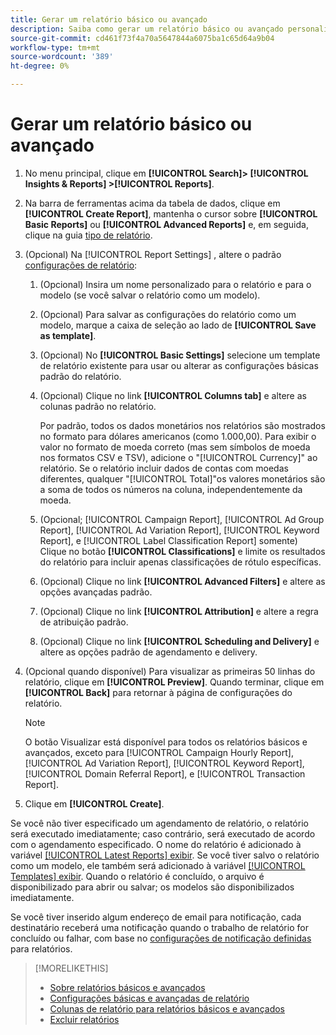 ```yaml
---
title: Gerar um relatório básico ou avançado
description: Saiba como gerar um relatório básico ou avançado personalizado.
source-git-commit: cd461f73f4a70a5647844a6075ba1c65d64a9b04
workflow-type: tm+mt
source-wordcount: '389'
ht-degree: 0%

---
```


# Gerar um relatório básico ou avançado

1. No menu principal, clique em **[!UICONTROL Search]> [!UICONTROL Insights & Reports] >[!UICONTROL Reports]**.

1. Na barra de ferramentas acima da tabela de dados, clique em **[!UICONTROL Create Report]**, mantenha o cursor sobre **[!UICONTROL Basic Reports]** ou **[!UICONTROL Advanced Reports]** e, em seguida, clique na guia [tipo de relatório](/help/search-social-commerce/reports/management/basic-advanced/basic-advanced-report-about.md).

1. (Opcional) Na [!UICONTROL Report Settings] , altere o padrão [configurações de relatório](basic-advanced-report-settings.md):

   1. (Opcional) Insira um nome personalizado para o relatório e para o modelo (se você salvar o relatório como um modelo).

   1. (Opcional) Para salvar as configurações do relatório como um modelo, marque a caixa de seleção ao lado de **[!UICONTROL Save as template]**.

   1. (Opcional) No **[!UICONTROL Basic Settings]** selecione um template de relatório existente para usar ou alterar as configurações básicas padrão do relatório.

   1. (Opcional) Clique no link **[!UICONTROL Columns tab]** e altere as colunas padrão no relatório.

      Por padrão, todos os dados monetários nos relatórios são mostrados no formato para dólares americanos (como 1.000,00). Para exibir o valor no formato de moeda correto (mas sem símbolos de moeda nos formatos CSV e TSV), adicione o &quot;[!UICONTROL Currency]&quot; ao relatório. Se o relatório incluir dados de contas com moedas diferentes, qualquer &quot;[!UICONTROL Total]&quot;os valores monetários são a soma de todos os números na coluna, independentemente da moeda.

   1. (Opcional; [!UICONTROL Campaign Report], [!UICONTROL Ad Group Report], [!UICONTROL Ad Variation Report], [!UICONTROL Keyword Report], e [!UICONTROL Label Classification Report] somente) Clique no botão **[!UICONTROL Classifications]** e limite os resultados do relatório para incluir apenas classificações de rótulo específicas.

   1. (Opcional) Clique no link **[!UICONTROL Advanced Filters]** e altere as opções avançadas padrão.

   1. (Opcional) Clique no link **[!UICONTROL Attribution]** e altere a regra de atribuição padrão.

   1. (Opcional) Clique no link **[!UICONTROL Scheduling and Delivery]** e altere as opções padrão de agendamento e delivery.

1. (Opcional quando disponível) Para visualizar as primeiras 50 linhas do relatório, clique em **[!UICONTROL Preview]**. Quando terminar, clique em **[!UICONTROL Back]** para retornar à página de configurações do relatório.

   >[!NOTE]
   >
   >O botão Visualizar está disponível para todos os relatórios básicos e avançados, exceto para [!UICONTROL Campaign Hourly Report], [!UICONTROL Ad Variation Report], [!UICONTROL Keyword Report], [!UICONTROL Domain Referral Report], e [!UICONTROL Transaction Report].

1. Clique em **[!UICONTROL Create]**.

Se você não tiver especificado um agendamento de relatório, o relatório será executado imediatamente; caso contrário, será executado de acordo com o agendamento especificado. O nome do relatório é adicionado à variável [[!UICONTROL Latest Reports] exibir](/help/search-social-commerce/reports/report-about.md). Se você tiver salvo o relatório como um modelo, ele também será adicionado à variável [[!UICONTROL Templates] exibir](/help/search-social-commerce/reports/report-about.md). Quando o relatório é concluído, o arquivo é disponibilizado para abrir ou salvar; os modelos são disponibilizados imediatamente.

Se você tiver inserido algum endereço de email para notificação, cada destinatário receberá uma notificação quando o trabalho de relatório for concluído ou falhar, com base no [configurações de notificação definidas](/help/search-social-commerce/notifications/notification-edit.md) para relatórios.

>[!MORELIKETHIS]
>
>* [Sobre relatórios básicos e avançados](/help/search-social-commerce/reports/management/basic-advanced/basic-advanced-report-about.md)
>* [Configurações básicas e avançadas de relatório](/help/search-social-commerce/reports/management/basic-advanced/basic-advanced-report-settings.md)
>* [Colunas de relatório para relatórios básicos e avançados](/help/search-social-commerce/reports/management/basic-advanced/basic-advanced-report-columns.md)
>* [Excluir relatórios](/help/search-social-commerce/reports/management/report-delete.md)

